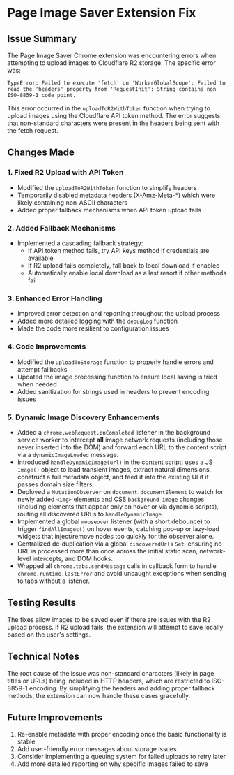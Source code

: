 # Page Image Saver Extension Fix

## Issue Summary
The Page Image Saver Chrome extension was encountering errors when attempting to upload images to Cloudflare R2 storage. The specific error was:

```
TypeError: Failed to execute 'fetch' on 'WorkerGlobalScope': Failed to read the 'headers' property from 'RequestInit': String contains non ISO-8859-1 code point.
```

This error occurred in the `uploadToR2WithToken` function when trying to upload images using the Cloudflare API token method. The error suggests that non-standard characters were present in the headers being sent with the fetch request.

## Changes Made

### 1. Fixed R2 Upload with API Token
- Modified the `uploadToR2WithToken` function to simplify headers
- Temporarily disabled metadata headers (X-Amz-Meta-*) which were likely containing non-ASCII characters
- Added proper fallback mechanisms when API token upload fails

### 2. Added Fallback Mechanisms
- Implemented a cascading fallback strategy:
  - If API token method fails, try API keys method if credentials are available
  - If R2 upload fails completely, fall back to local download if enabled
  - Automatically enable local download as a last resort if other methods fail

### 3. Enhanced Error Handling
- Improved error detection and reporting throughout the upload process
- Added more detailed logging with the `debugLog` function
- Made the code more resilient to configuration issues

### 4. Code Improvements
- Modified the `uploadToStorage` function to properly handle errors and attempt fallbacks
- Updated the image processing function to ensure local saving is tried when needed
- Added sanitization for strings used in headers to prevent encoding issues
  
### 5. Dynamic Image Discovery Enhancements
- Added a `chrome.webRequest.onCompleted` listener in the background service worker to intercept **all** image network requests (including those never inserted into the DOM) and forward each URL to the content script via a `dynamicImageLoaded` message.
- Introduced `handleDynamicImage(url)` in the content script: uses a JS `Image()` object to load transient images, extract natural dimensions, construct a full metadata object, and feed it into the existing UI if it passes domain size filters.
- Deployed a `MutationObserver` on `document.documentElement` to watch for newly added `<img>` elements and CSS `background-image` changes (including elements that appear only on hover or via dynamic scripts), routing all discovered URLs to `handleDynamicImage`.
- Implemented a global `mouseover` listener (with a short debounce) to trigger `findAllImages()` on hover events, catching pop‑up or lazy‑load widgets that inject/remove nodes too quickly for the observer alone.
- Centralized de‑duplication via a global `discoveredUrls` `Set`, ensuring no URL is processed more than once across the initial static scan, network-level intercepts, and DOM hooks.
- Wrapped all `chrome.tabs.sendMessage` calls in callback form to handle `chrome.runtime.lastError` and avoid uncaught exceptions when sending to tabs without a listener.

## Testing Results
The fixes allow images to be saved even if there are issues with the R2 upload process. If R2 upload fails, the extension will attempt to save locally based on the user's settings.

## Technical Notes
The root cause of the issue was non-standard characters (likely in page titles or URLs) being included in HTTP headers, which are restricted to ISO-8859-1 encoding. By simplifying the headers and adding proper fallback methods, the extension can now handle these cases gracefully.

## Future Improvements
1. Re-enable metadata with proper encoding once the basic functionality is stable
2. Add user-friendly error messages about storage issues
3. Consider implementing a queuing system for failed uploads to retry later
4. Add more detailed reporting on why specific images failed to save
